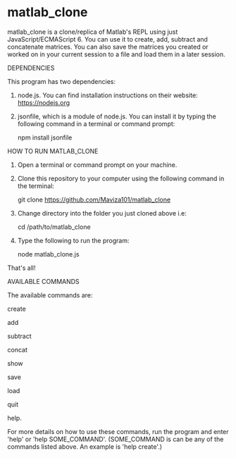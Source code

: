 # matlab_clone
matlab_clone is a clone/replica of Matlab's REPL using just JavaScript/ECMAScript 6. You can use it to create, add, 
subtract and concatenate matrices. You can also save the matrices you created or worked on in your current session to a file and load them in a later session.

DEPENDENCIES

This program has two dependencies:
1. node.js. You can find installation instructions on their website: https://nodejs.org
2. jsonfile, which is a module of node.js. You can install it by typing the following command in a terminal or command prompt:
    
    npm install jsonfile

HOW TO RUN MATLAB_CLONE

1. Open a terminal or command prompt on your machine.
2. Clone this repository to your computer using the following command in the terminal:
 
    git clone https://github.com/Maviza101/matlab_clone

3. Change directory into the folder you just cloned above i.e:

    cd /path/to/matlab_clone
    
4. Type the following to run the program:

    node matlab_clone.js
    
That's all!

AVAILABLE COMMANDS

The available commands are:

create 

add

subtract

concat

show

save

load

quit

help.

For more details on how to use these commands, run the program and enter 'help' or 'help SOME_COMMAND'. (SOME_COMMAND is can be any of the commands listed above. An example is 'help create'.)
